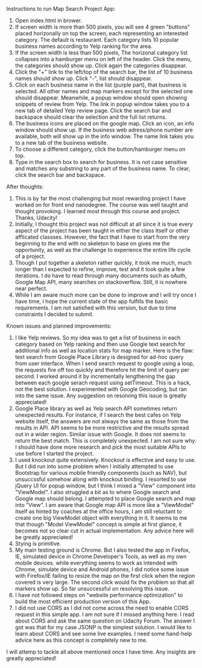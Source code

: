 Instructions to run Map Search Project App:
1. Open index.html in brower.
2. If screen width is more than 500 pixels, you will see 4 green "buttons" placed horizonally on top the screen, each representing an interested category. The default is restaurant. Each category lists 10 popular business names according to Yelp ranking for the area.
3. If the screen width is less than 500 pixels, The horizonal category list collapses into a hamburger menu on left of the header. Click the menu, the categories should show up. Click again the categories disappear.
4. Click the "+" link to the left/top of the search bar, the list of 10 business names should show up. Click "-", list should disappear.
5. Click on each business name in the list (purple part), that business is selected. All other names and map markers except for the selected one should disappear. Meanwhile, a popup window should open showing snippets of review from Yelp. The link in popup window takes you to a new tab of detailed Yelp review page. Click the search bar and backspace should clear the selection and the full list returns.
5. The business icons are placed on the google map. Click an icon, an info window should show up. If the business web adress/phone number are available, both will show up in the info  window. The name link takes you to a new tab of the business website.
6. To choose a different category, click the button/hamburger menu on top.
7. Type in the search box to search for business. It is not case sensitive and matches any substring to any part of the business name. To clear, click the search bar and backspace.

After thoughts:
1. This is by far the most challenging but most rewarding project I have worked on for front end nanodegree. The course was well taught and thought provoking. I learned most through this course and project. Thanks, Udacity!
2. Initially, I thought this project was not difficult at all since it is true every aspect of the project has been taught in either the class itself or other afflicated classses. However, the fact that I have to start from the very beginning to the end with no skeleton to base on gives me the opportunity, as well as the challenge to experience the entire life cycle of a project.
3. Though I put together a skeleton rather quickly, it took me much, much longer than I expected to refine, improve, test and it took quite a few iterations. I do have to read through many documents such as oAuth, Google Map API, many searches on stackoverflow. Still, it is nowhere near perfect.
4. While I am aware much more can be done to improve and I will try once I have time, I hope the current state of the app fulfills the basic requirements. I am not satisfied with this version, but due to time constraints I decided to submit.

Known issues and planned improvements:
1. I like Yelp reviews. So my idea was to get a list of business in each category based on Yelp ranking and then use Google text search for additional info as well as location stats for map marker. Here is the flaw: text search from Google Place Library is designed for ad-hoc query from user interface. When I send search request to google using a loop, the requests fire off too quickly and therefore hit the limit of query per second. I worked around it by incrementally lengthening the gap between each google serach request using setTimeout. This is a hack, not the best solution. I experimented with Google Geocoding, but ran into the same issue. Any suggestion on resolving this issue is greatly appreciated!
2. Google Place library as well as Yelp search API sometimes return unexpected results. For instance, if I search the best cafes on Yelp website itself, the answers are not always the same as those from the results in API. API seems to be more restrictive and the results spread out in a wider region. Similar issue with Google. It does not seems to return the best match. This is completely unexpected. I am not sure why. I should have done more research and pick the most suitable APIs to use before I started the project.
3. I used knockout quite extensively. Knockout is effective and easy to use. But I did run into some problem when I initially attempted to use Bootstrap for various mobile friendly components (such as NAV), but unsuccssful somehow along with knockout binding. I resorted to use jQuery UI for popup window, but I think I mixed a "View" component into "ViewModel". I also struggled a bit as to where Google search and Google map should belong. I attempted to place Google search and map into "View". I am aware that Google map API is more like a "ViewModel" itself as hinted by coaches at the office hours, I am still reluctant to create one big ViewModel object with everything in it. It seems to me that though "Model ViewModel" concept is simple at first glance, it becomes not so clear cut in actual implementation. Any advice here will be greatly appreciated!
4. Stying is primitive.
5. My main testing ground is Chrome. But I also tested the app in Firefox, IE, simulated device in Chrome Developer's Tools, as well as my own mobile devices. while everything seems to work as intended with Chrome, simulate device and Android phones, I did notice some issue with Firefox/IE failing to resize the map on the first click when the region covered is very large. The second click would fix the problem so that all markers show up. So far unsuccessful on resolving this issue.
6. I have not followed steps on "website performance optimization" to build the most efficient production version of this App.
7. I did not use CORS as I did not come across the need to enable CORS request in this simple app. I am not sure if I missed anything here. I read about CORS and ask the same question on Udacity Forum. The answer I got was that for my case JSONP is the simplest solution. I would like to learn about CORS and see some live examples. I need some hand-help advice here as this concept is completely new to me.

I will attemp to tackle all above mentioned once I have time. Any insights are greatly appreciated!
